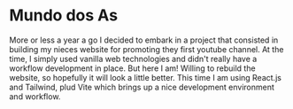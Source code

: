 # Mundo dos As

More or less a year a go I decided to embark in a project that consisted in building my nieces website for promoting they first youtube channel. 
At the time, I simply used vanilla web technologies and didn't really have a workflow development in place. But here I am! Willing to rebuild the website, so hopefully it will look a little better. This time I am using React.js and Tailwind, plud Vite which brings up a nice development environment and workflow.

